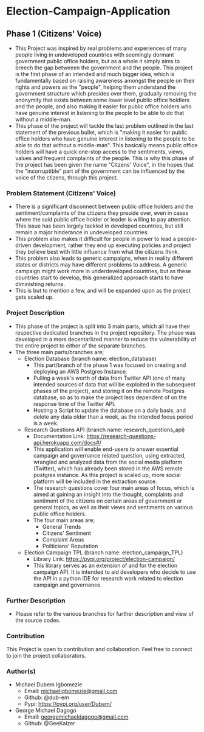 # Election-Campaign-Application

## Phase 1 (Citizens' Voice)
+ This Project was inspired by real problems and experiences of many people living in undeveloped countries with seemingly dormant government public office holders, but as a whole it simply aims to breech the gap betweeen the government and the people. This project is the first phase of an intended and much bigger idea, which is fundamentally based on raising awareness amongst the people on their rights and powers as the "people", helping them understand the government structure which presides over them, gradually removing the anonymity that exists between some lower level public office holdlers and the people, and also making it easier for public office holders who have genuine interest in listening to the people to be able to do that without a middle-man.
+ This phase of the project will tackle the last problem outlined in the last statement of the previous bullet, which is "making it easier for public office holders who have genuine interest in listening to the people to be able to do that without a middle-man". This basically means public office holders will have a quick one-stop access to the sentiments, views, values and frequent complaints of the people. This is why this phase of the project has been given the name "Citzens' Voice", in the hopes that the "incorruptible" part of the government can be influenced by the voice of the ctizens, through this project.  

### Problem Statement (Citizens' Voice)
+ There is a significant disconnect between public office holders and the sentiment/complaints of the citizens they preside over, even in cases where the said public office holder or leader is willing to pay attention. This issue has been largely tackled in developed countries, but still remain a major hinderance in undeveloped countries.
+ This problem also makes it difficult for people in power to lead a people-driven development, rather they end up executing policies and project they believe best with little influence from what the citizens think.
+ This problem also leads to generic campaigns, when in reality different states or districts may have different problems to address. A generic campaign might work more in underdeveloped countries, but as these countries start to develop, this generalized approach starts to have diminishing returns.
+ This is but to mention a few, and will be expanded upon as the project gets scaled up.

### Project Description
+ This phase of the project is split into 3 main parts, which all have their respective dedicated branches in the project repository. The phase was developed in a more decentarlized manner to reduce the vulnerability of the entire project to either of the separate branches.
+ The three main parts/branches are;
    - Election Database (branch name: election_database)
        - This part/branch of the phase 1 was focused on creating and deploying an AWS Postgres Instance.
        - Pulling a week's worth of data from Twitter API (one of many intended sources of data that will be exploited in the subsequent phases of the project), and storing it on the remote Postgres database, so as to make the project less dependent of on the response time of the Twitter API.
        - Hosting a Script to update the database on a daily basis, and delete any data older than a week, as the intended focus period is a week.
    - Research Questions API (branch name: research_questions_api)
        - Documentation Link: https://research-questions-api.herokuapp.com/docs#/ 
        - This application will enable end-users to answer essential campaign and governance related question, using extracted, wrangled and analyzed data from the social media platform (Twitter), which has already been stored in the AWS remote postgres instance. As this project is scaled up, more social platform will be included in the extraction source.
        - The research questions cover four main areas of focus, which is aimed at gaining an insight into the thought, complaints and sentiment of the citizens on certain areas of government or general topics, as well as their views and sentiments on various public office holders.
        - The four main areas are;
            - General Trends
            - Citizens' Sentiment
            - Complaint Areas
            - Politicians' Reputation
    - Election Campaign TPL (branch name: election_campaign_TPL)
        - Library Link: https://pypi.org/project/election-campaign/
        - This library serves as an extension of and for the election campaign API. It is intended to aid developers who decide to use the API in a python IDE for research work related to election campaign and governance.

### Further Description
+ Please refer to the various branches for further description and view of the source codes.

### Contribution
This Project is open to contribution and collaboration. Feel free to connect to join the project collaborators.

### Author(s)
+ Michael Dubem Igbomezie
    - Email: michaeligbomezie@gmail.com
    - Github: @dub-em
    - Pypi: https://pypi.org/user/Dubem/
+ George Michael Dagogo
    - Email: georgemichaeldagogo@gmail.com
    - Github: @GeeKaizer
